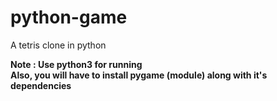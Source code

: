 # python-game
A tetris clone in python

<b>Note : Use python3 for running <br>
Also, you will have to install pygame (module) along with it's dependencies</b>
